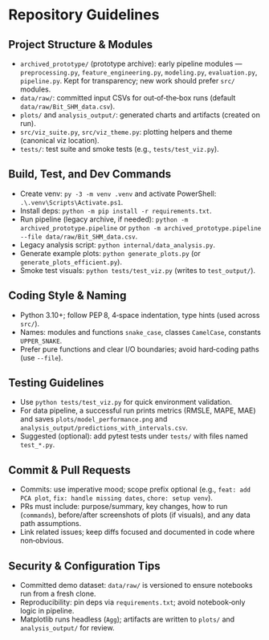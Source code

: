 <!-- 
⚠️ NOTICE: This file contains AI agent instructions and configuration
This document exists primarily to guide AI coding agents working in this codebase.
Human developers may find it useful for understanding system architecture,
but it is specifically designed for automated AI agent collaboration.
-->

# Repository Guidelines

## Project Structure & Modules
- `archived_prototype/` (prototype archive): early pipeline modules — `preprocessing.py`, `feature_engineering.py`, `modeling.py`, `evaluation.py`, `pipeline.py`. Kept for transparency; new work should prefer `src/` modules.
- `data/raw/`: committed input CSVs for out‑of‑the‑box runs (default `data/raw/Bit_SHM_data.csv`).
- `plots/` and `analysis_output/`: generated charts and artifacts (created on run).
- `src/viz_suite.py`, `src/viz_theme.py`: plotting helpers and theme (canonical viz location).
- `tests/`: test suite and smoke tests (e.g., `tests/test_viz.py`).

## Build, Test, and Dev Commands
- Create venv: `py -3 -m venv .venv` and activate PowerShell: `.\.venv\Scripts\Activate.ps1`.
- Install deps: `python -m pip install -r requirements.txt`.
- Run pipeline (legacy archive, if needed): `python -m archived_prototype.pipeline` or `python -m archived_prototype.pipeline --file data/raw/Bit_SHM_data.csv`.
- Legacy analysis script: `python internal/data_analysis.py`.
- Generate example plots: `python generate_plots.py` (or `generate_plots_efficient.py`).
- Smoke test visuals: `python tests/test_viz.py` (writes to `test_output/`).

## Coding Style & Naming
- Python 3.10+; follow PEP 8, 4‑space indentation, type hints (used across `src/`).
- Names: modules and functions `snake_case`, classes `CamelCase`, constants `UPPER_SNAKE`.
- Prefer pure functions and clear I/O boundaries; avoid hard‑coding paths (use `--file`).

## Testing Guidelines
- Use `python tests/test_viz.py` for quick environment validation.
- For data pipeline, a successful run prints metrics (RMSLE, MAPE, MAE) and saves `plots/model_performance.png` and `analysis_output/predictions_with_intervals.csv`.
- Suggested (optional): add pytest tests under `tests/` with files named `test_*.py`.

## Commit & Pull Requests
- Commits: use imperative mood; scope prefix optional (e.g., `feat: add PCA plot`, `fix: handle missing dates`, `chore: setup venv`).
- PRs must include: purpose/summary, key changes, how to run (`commands`), before/after screenshots of plots (if visuals), and any data path assumptions.
- Link related issues; keep diffs focused and documented in code where non‑obvious.

## Security & Configuration Tips
- Committed demo dataset: `data/raw/` is versioned to ensure notebooks run from a fresh clone.
- Reproducibility: pin deps via `requirements.txt`; avoid notebook‑only logic in pipeline.
- Matplotlib runs headless (`Agg`); artifacts are written to `plots/` and `analysis_output/` for review.
